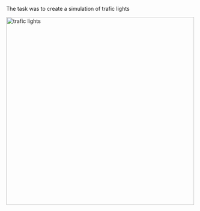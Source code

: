 The task was to create a simulation of trafic lights  

<img src="trafic_lights.png" alt="trafic lights" style="width:500px;"/>

